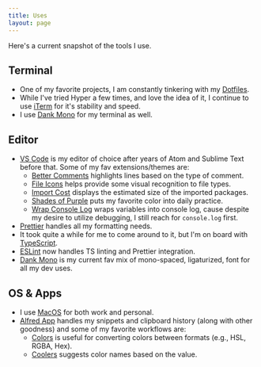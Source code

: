 ```yaml
---
title: Uses
layout: page
---
```


Here's a current snapshot of the tools I use.

## Terminal

- One of my favorite projects, I am constantly tinkering with my [Dotfiles](https://github.com/craveytrain/dotfiles).
- While I've tried Hyper a few times, and love the idea of it, I continue to use [iTerm](https://www.iterm2.com) for it's stability and speed.
- I use [Dank Mono](https://dank.sh) for my terminal as well.

## Editor

- [VS Code](https://code.visualstudio.com) is my editor of choice after years of Atom and Sublime Text before that. Some of my fav extensions/themes are:
  - [Better Comments](https://github.com/aaron-bond/better-comments) highlights lines based on the type of comment.
  - [File Icons](https://github.com/file-icons/vscode) helps provide some visual recognition to file types.
  - [Import Cost](https://github.com/wix/import-cost) displays the estimated size of the imported packages.
  - [Shades of Purple](https://github.com/ahmadawais/shades-of-purple-vscode) puts my favorite color into daily practice.
  - [Wrap Console Log](https://github.com/midnightsyntax/vscode-wrap-console-log) wraps variables into console log, cause despite my desire to utilize debugging, I still reach for `console.log` first.
- [Prettier](https://prettier.io/) handles all my formatting needs.
- It took quite a while for me to come around to it, but I'm on board with [TypeScript](https://www.typescriptlang.org).
- [ESLint](https://eslint.org/) now handles TS linting and Prettier integration.
- [Dank Mono](https://dank.sh) is my current fav mix of mono-spaced, ligaturized, font for all my dev uses.

## OS & Apps

- I use [MacOS](https://www.apple.com/macos) for both work and personal.
- [Alfred App](https://www.alfredapp.com) handles my snippets and clipboard history (along with other goodness) and some of my favorite workflows are:
  - [Colors](https://github.com/TylerEich/Alfred-Extras/blob/master/Workflows/Colors.alfredworkflow) is useful for converting colors between formats (e.g., HSL, RGBA, Hex).
  - [Coolers](https://github.com/radibit/alfred-coolors) suggests color names based on the value.
